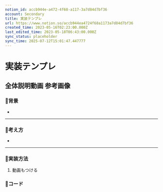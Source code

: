 ```yaml
---
notion_id: accb944e-a472-4f68-a117-3a7d84d7bf36
account: Secondary
title: 実装テンプレ
url: https://www.notion.so/accb944ea4724f68a1173a7d84d7bf36
created_time: 2023-05-16T02:23:00.000Z
last_edited_time: 2023-05-18T06:43:00.000Z
sync_status: placeholder
sync_time: 2025-07-12T15:01:47.447777
---
```

# 実装テンプレ

全体説明動画
参考画像
---
### 🔹背景
- 
---
### 🔹考え方
- 
---
### 🔹実装方法
1. 動画もつける
### 🔹コード
```php

```
```html

```
```css

```
```javascript

```